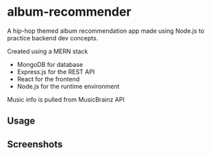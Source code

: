 # album-recommender
A hip-hop themed album recommendation app made using Node.js to practice backend dev concepts.

Created using a MERN stack
  - MongoDB for database
  - Express.js for the REST API
  - React for the frontend
  - Node.js for the runtime environment

Music info is pulled from MusicBrainz API

## Usage


## Screenshots

